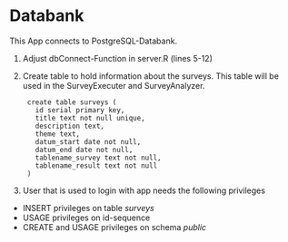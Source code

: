 # Databank
This App connects to PostgreSQL-Databank. 

1. Adjust dbConnect-Function in server.R (lines 5-12)
2. Create table to hold information about the surveys. This table will be used in the SurveyExecuter and SurveyAnalyzer.

        create table surveys (
          id serial primary key,
          title text not null unique,
          description text,
          theme text,
          datum_start date not null,
          datum_end date not null,
          tablename_survey text not null,
          tablename_result text not null
        )
  
3. User that is used to login with app needs the following privileges
  + INSERT privileges on table *surveys* 
  + USAGE privileges on id-sequence
  + CREATE and USAGE privileges on schema *public*
